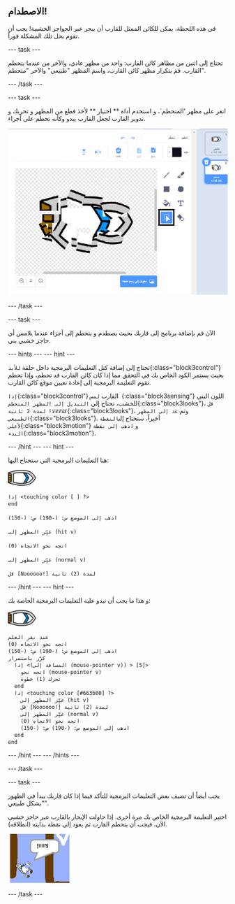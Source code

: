 ## الاصطدام!

في هذه اللحظة، يمكن للكائن الممثل للقارب أن يبحر عبر الحواجز الخشبية! يجب أن تقوم بحل تلك المشكلة فوراً.

\--- task \---

تحتاج إلى اثنين من مظاهر كائن القارب: واحد من مظهر عادي، والآخر من عندما يتحطم القارب. قم بتكرار مظهر كائن القارب، واسم المظهر "طبيعي" والآخر "متحطم".

\--- /task \---

\--- task \---

انقر على مظهر 'المتحطم`، و استخدم أداة ** اختيار ** لأخذ قطع من المظهر و تحريك و تدوير القارب لجعل القارب يبدو وكأنه تحطم على أجزاء.

![لقطة الشاشة](images/boat-hit-costume-annotated.png)

\--- /task \---

\--- task \---

الآن قم بإضافة برنامج إلى قاربك بحيث يصطدم و يتحطم إلى أجزاء عندما يلامس أي حاجز خشبي بني.

\--- hints \--- \--- hint \---

تحتاج إلى إضافة كتل التعليمات البرمجية داخل حلقة `للأبد`{:class="block3control"} بحيث يستمر الكود الخاص بك في التحقق مما إذا كان كائن القارب قد تحطم، وإذا تحطم تقوم التعليمة البرمجية إلى إعادة تعيين موقع كائن القارب.

`إذا`{:class="block3control"} القارب `لمس `{:class="block3sensing"} اللون البني للخشب، تحتاج إلى `التبديل إلى المظهر المتحطم`{:class="block3looks"}، `قل كلالالالا! لمدة 2 ثانية`{:class="block3looks"}، وثم `عد إلى المظهر الطبيعي`{:class="block3looks"}. أخيراً، ستحتاج إلى`النقطة لأعلى`{:class="block3motion"} و `اذهب إلى نقطة البدء`{:class="block3motion"}.

\--- /hint \--- \--- hint \---

هنا التعليمات البرمجية التي ستحتاج اليها:

![كائن القارب](images/boat_resize.png)

```blocks3
إذا <touching color [ ] ?>
end

اذهب إلى الموضع س: (-190) ص: (-150)

غيِّر المظهر إلى (hit v)

اتجه نحو الاتجاه (0)

غيِّر المظهر إلى (normal v)

قل [Noooooo!] لمدة (2) ثانية
```

\--- /hint \--- \--- hint \---

و هذا ما يجب أن تبدو عليه التعليمات البرمجية الخاصة بك:

![كائن القارب](images/boat_resize.png)

```blocks3
عند نقر العلم
اتجه نحو الاتجاه (0)
اذهب إلى الموضع س: (-190) ص: (-150)
كرِّر باستمرار 
  إذا <(المسافة إلى (mouse-pointer v)) > [5]> 
    اتجه نحو (mouse-pointer v)
    تحرك (1) خطوة
  end
  إذا <touching color [#663b00] ?> 
    غيِّر المظهر إلى (hit v)
    قل [Noooooo!] لمدة (2) ثانية
    غيِّر المظهر إلى (normal v)
    اتجه نحو الاتجاه (0)
    اذهب إلى الموضع س: (-190) ص: (-150)
  end
end
```

\--- /hint \--- \--- /hints \---

\--- /task \---

\--- task \---

يجب أيضاً أن تضيف بعض التعليمات البرمجية للتأكد فيما إذا كان قاربك يبدأ في الظهور "بشكل طبيعي".

اختبر التعليمة البرمجية الخاص بك مرة أخرى. إذا حاولت الإبحار بالقارب عبر حاجز خشبي الآن، فيجب أن يتحطم القارب ثم يعود إلى نقطة بدايته (انطلاقه).

![لقطة الشاشة](images/boat-crash.png)

\--- /task \---